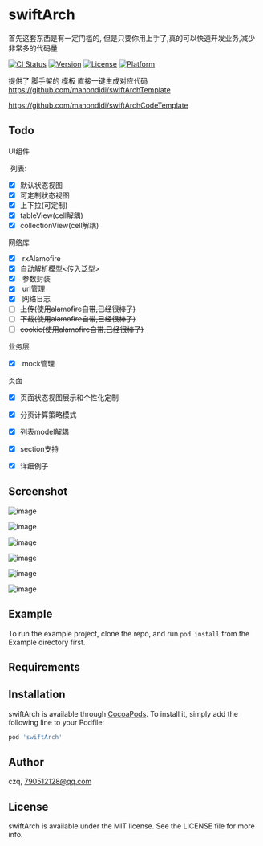 # swiftArch

首先这套东西是有一定门槛的,
但是只要你用上手了,真的可以快速开发业务,减少非常多的代码量


[![CI Status](https://img.shields.io/travis/czq/swiftArch.svg?style=flat)](https://travis-ci.org/czq/swiftArch)
[![Version](https://img.shields.io/cocoapods/v/swiftArch.svg?style=flat)](https://cocoapods.org/pods/swiftArch)
[![License](https://img.shields.io/cocoapods/l/swiftArch.svg?style=flat)](https://cocoapods.org/pods/swiftArch)
[![Platform](https://img.shields.io/cocoapods/p/swiftArch.svg?style=flat)](https://cocoapods.org/pods/swiftArch)





提供了 脚手架的 模板  直接一键生成对应代码  
https://github.com/manondidi/swiftArchTemplate

https://github.com/manondidi/swiftArchCodeTemplate



## Todo

UI组件 

​      列表: 

- [x] ​        默认状态视图
- [x] ​       可定制状态视图  
- [x] ​       上下拉(可定制) 
- [x] ​       tableView(cell解耦)
- [x] ​       collectionView(cell解耦)

网络库

- [x] ​             rxAlamofire 
- [x] ​               自动解析模型<传入泛型>
- [x] ​               参数封装 
- [x] ​               url管理  
- [x] ​              网络日志
- [ ] ​             ~~上传(使用alamofire自带,已经很棒了)~~
- [ ] ​              ~~下载(使用alamofire自带,已经很棒了)~~
- [ ] ​             ~~cookie(使用alamofire自带,已经很棒了)~~

业务层  

- [x] ​	         mock管理

页面

- [x] ​             页面状态视图展示和个性化定制
- [x] ​             分页计算策略模式  
- [x] ​             列表model解耦
- [x] ​             section支持 
- [x] ​             详细例子







## Screenshot

![image](https://github.com/manondidi/swiftArch/blob/master/screenshot/sc1.png)




![image](https://github.com/manondidi/swiftArch/blob/master/screenshot/sc2.png)




![image](https://github.com/manondidi/swiftArch/blob/master/screenshot/sc3.png)




![image](https://github.com/manondidi/swiftArch/blob/master/screenshot/sc4.png)




![image](https://github.com/manondidi/swiftArch/blob/master/screenshot/sc5.png)




![image](https://github.com/manondidi/swiftArch/blob/master/screenshot/sc6.png)









## Example

To run the example project, clone the repo, and run `pod install` from the Example directory first.

## Requirements

## Installation

swiftArch is available through [CocoaPods](https://cocoapods.org). To install
it, simply add the following line to your Podfile:

```ruby
pod 'swiftArch'
```

## Author

czq, 790512128@qq.com

## License

swiftArch is available under the MIT license. See the LICENSE file for more info.
